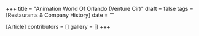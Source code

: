 +++
title = "Animation World Of Orlando (Venture Cir)"
draft = false
tags = [Restaurants & Company History]
date = ""

[Article]
contributors = []
gallery = []
+++